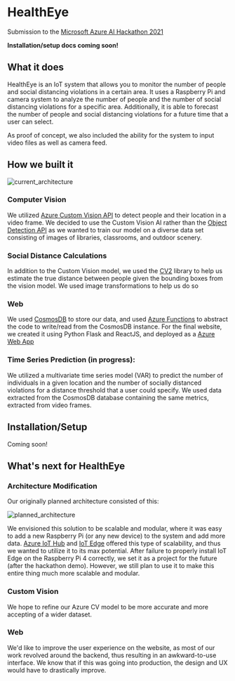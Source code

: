 # HealthEye

Submission to the [Microsoft Azure AI Hackathon 2021](https://devpost.com/software/healtheye)

**Installation/setup docs coming soon!**

## What it does
HealthEye is an IoT system that allows you to monitor the number of people and social distancing violations in a certain area. It uses a Raspberry Pi and camera system to analyze the number of people and the number of social distancing violations for a specific area. Additionally, it is able to forecast the number of people and social distancing violations for a future time that a user can select.

As proof of concept, we also included the ability for the system to input video files as well as camera feed.

## How we built it

![current_architecture](https://raw.githubusercontent.com/vivCoding/healtheye/main/docs/images/current_architecture.png)

### Computer Vision
We utilized [Azure Custom Vision API](https://docs.microsoft.com/en-us/azure/cognitive-services/custom-vision-service/) to detect people and their location in a video frame. We decided to use the Custom Vision AI rather than the [Object Detection API](https://docs.microsoft.com/en-us/azure/cognitive-services/computer-vision/concept-object-detection) as we wanted to train our model on a diverse data set consisting of images of libraries, classrooms, and outdoor scenery.

### Social Distance Calculations
In addition to the Custom Vision model, we used the [CV2](https://docs.opencv.org/master/d6/d00/tutorial_py_root.html) library to help us estimate the true distance between people given the bounding boxes from the vision model. We used image transformations to help us do so

### Web
We used [CosmosDB](https://docs.microsoft.com/en-us/azure/cosmos-db/introduction) to store our data, and used [Azure Functions](https://docs.microsoft.com/en-us/azure/azure-functions/functions-overview) to abstract the code to write/read from the CosmosDB instance. For the final website, we created it using Python Flask and ReactJS, and deployed as a [Azure Web App](https://docs.microsoft.com/en-us/azure/app-service/overview)

### Time Series Prediction (in progress):
We utilized a multivariate time series model (VAR) to predict the number of individuals in a given location and the number of socially distanced violations for a distance threshold that a user could specify. We used data extracted from the CosmosDB database containing the same metrics, extracted from video frames.

## Installation/Setup

Coming soon!

## What's next for HealthEye

### Architecture Modification
Our originally planned architecture consisted of this:

![planned_architecture](https://raw.githubusercontent.com/vivCoding/healtheye/main/docs/images/planned_architecture.png)

We envisioned this solution to be scalable and modular, where it was easy to add a new Raspberry Pi (or any new device) to the system and add more data. [Azure IoT Hub](https://docs.microsoft.com/en-us/azure/iot-hub/about-iot-hub) and [IoT Edge](https://docs.microsoft.com/en-us/azure/iot-edge/about-iot-edge?view=iotedge-2018-06) offered this type of scalability, and thus we wanted to utilize it to its max potential. After failure to properly install IoT Edge on the Raspberry Pi 4 correctly, we set it as a project for the future (after the hackathon demo). However, we still plan to use it to make this entire thing much more scalable and modular.

### Custom Vision
We hope to refine our Azure CV model to be more accurate and more accepting of a wider dataset.

### Web
We'd like to improve the user experience on the website, as most of our work revolved around the backend, thus resulting in an awkward-to-use interface. We know that if this was going into production, the design and UX would have to drastically improve.


